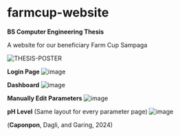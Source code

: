 # farmcup-website
**BS Computer Engineering Thesis**

A website for our beneficiary Farm Cup Sampaga

![THESIS-POSTER](https://github.com/user-attachments/assets/3fd26093-4b6e-4aeb-bfa3-bef5969afc0e)


**Login Page**
![image](https://github.com/user-attachments/assets/28814c3f-a5df-4a12-84d9-6eab2579d299)


**Dashboard**
![image](https://github.com/user-attachments/assets/4713a715-ddcf-45c0-bad1-7948536efb99)


**Manually Edit Parameters**
![image](https://github.com/user-attachments/assets/4592ca28-273d-4d8b-a385-ca18390eae53)


**pH Level** (Same layout for every parameter page)
![image](https://github.com/user-attachments/assets/35cd852b-28ff-44f5-998a-6e131a33b6bb)


(**Caponpon**, Dagli, and Garing, 2024)
